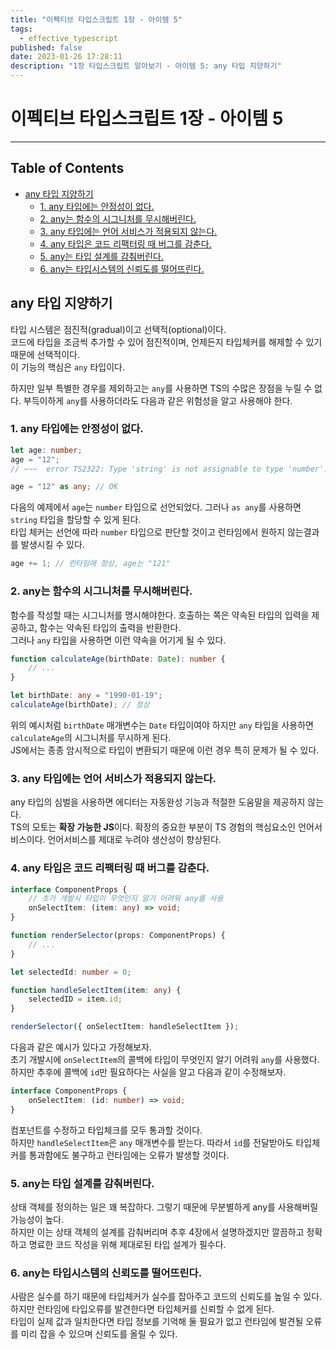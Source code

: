 ```yaml
---
title: "이펙티브 타입스크립트 1장 - 아이템 5"
tags:
  - effective_typescript
published: false
date: 2023-01-26 17:28:11
description: "1장 타입스크립트 알아보기 - 아이템 5: any 타입 지양하기"
---
```


# 이펙티브 타입스크립트 1장 - 아이템 5

---

## Table of Contents

- [any 타입 지양하기](#any-타입-지양하기)
  - [1. any 타입에는 안정성이 없다.](#1-any-타입에는-안정성이-없다)
  - [2. any는 함수의 시그니처를 무시해버린다.](#2-any는-함수의-시그니처를-무시해버린다)
  - [3. any 타입에는 언어 서비스가 적용되지 않는다.](#3-any-타입에는-언어-서비스가-적용되지-않는다)
  - [4. any 타입은 코드 리팩터링 때 버그를 감춘다.](#4-any-타입은-코드-리팩터링-때-버그를-감춘다)
  - [5. any는 타입 설계를 감춰버린다.](#5-any는-타입-설계를-감춰버린다)
  - [6. any는 타입시스템의 신뢰도를 떨어뜨린다.](#6-any는-타입시스템의-신뢰도를-떨어뜨린다)

## any 타입 지양하기

타입 시스템은 점진적(gradual)이고 선택적(optional)이다.<br />
코드에 타입을 조금씩 추가할 수 있어 점진적이며, 언제든지 타입체커를 해제할 수 있기 때문에 선택적이다.<br />
이 기능의 핵심은 `any` 타입이다.

하지만 일부 특별한 경우를 제외하고는 `any`를 사용하면 TS의 수많은 장점을 누릴 수 없다. 부득이하게 `any`를 사용하더라도 다음과 같은 위험성을 알고 사용해야 한다.

### 1. any 타입에는 안정성이 없다.

```ts
let age: number;
age = "12";
// ~~~  error TS2322: Type 'string' is not assignable to type 'number'.

age = "12" as any; // OK
```

다음의 예제에서 `age`는 `number` 타입으로 선언되었다. 그러나 `as any`를 사용하면 `string` 타입을 할당할 수 있게 된다.<br />
타입 체커는 선언에 따라 `number` 타입으로 판단할 것이고 런타임에서 원하지 않는결과를 발생시킬 수 있다.

```js
age += 1; // 런타임에 정상, age는 "121"
```

### 2. any는 함수의 시그니처를 무시해버린다.

함수를 작성할 때는 시그니처를 명시해야한다. 호출하는 쪽은 약속된 타입의 입력을 제공하고, 함수는 약속된 타입의 출력을 반환한다.<br />
그러나 `any` 타입을 사용하면 이런 약속을 어기게 될 수 있다.

```ts
function calculateAge(birthDate: Date): number {
	// ...
}

let birthDate: any = "1990-01-19";
calculateAge(birthDate); // 정상
```

위의 예시처럼 `birthDate` 매개변수는 `Date` 타입이여야 하지만 `any` 타입을 사용하면 `calculateAge`의 시그니처를 무시하게 된다.<br />
JS에서는 종종 암시적으로 타입이 변환되기 때문에 이런 경우 특히 문제가 될 수 있다.

### 3. any 타입에는 언어 서비스가 적용되지 않는다.

any 타입의 심벌을 사용하면 에디터는 자동완성 기능과 적절한 도움말을 제공하지 않는다.<br />
TS의 모토는 **확장 가능한 JS**이다. 확장의 중요한 부분이 TS 경험의 핵심요소인 언어서비스이다. 언어서비스를 제대로 누려야 생산성이 향상된다.

### 4. any 타입은 코드 리팩터링 때 버그를 감춘다.

```ts
interface ComponentProps {
	// 초기 개발시 타입이 무엇인지 알기 어려워 any를 사용
	onSelectItem: (item: any) => void;
}

function renderSelector(props: ComponentProps) {
	// ...
}

let selectedId: number = 0;

function handleSelectItem(item: any) {
	selectedID = item.id;
}

renderSelector({ onSelectItem: handleSelectItem });
```

다음과 같은 예시가 있다고 가정해보자.<br />
초기 개발시에 `onSelectItem`의 콜백에 타입이 무엇인지 알기 어려워 `any`를 사용했다. 하지만 추후에 콜백에 `id`만 필요하다는 사실을 알고 다음과 같이 수정해보자.

```ts
interface ComponentProps {
	onSelectItem: (id: number) => void;
}
```

컴포넌트를 수정하고 타입체크를 모두 통과할 것이다.<br />
하지만 `handleSelectItem`은 `any` 매개변수를 받는다. 따라서 `id`를 전달받아도 타입체커를 통과함에도 불구하고 런타임에는 오류가 발생할 것이다.

### 5. any는 타입 설계를 감춰버린다.

상태 객체를 정의하는 일은 꽤 복잡하다. 그렇기 때문에 무분별하게 any를 사용해버릴 가능성이 높다.<br />
하지만 이는 상태 객체의 설계를 감춰버리며 추후 4장에서 설명하겠지만 깔끔하고 정확하고 명료한 코드 작성을 위해 제대로된 타입 설계가 필수다.

### 6. any는 타입시스템의 신뢰도를 떨어뜨린다.

사람은 실수를 하기 때문에 타입체커가 실수를 잡아주고 코드의 신뢰도를 높일 수 있다. 하지만 런타임에 타입오류를 발견한다면 타입체커를 신뢰할 수 없게 된다.<br />
타입이 실제 값과 일치한다면 타입 정보를 기억해 둘 필요가 없고 런타임에 발견될 오류를 미리 잡을 수 있으며 신뢰도를 올릴 수 있다.
